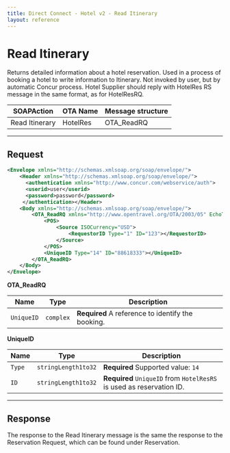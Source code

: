 ```yaml
---
title: Direct Connect - Hotel v2 - Read Itinerary
layout: reference
---
```


# Read Itinerary

Returns detailed information about a hotel reservation. Used in a process of booking a hotel to write information to Itinerary. Not invoked by user, but by automatic Concur process. Hotel Supplier should reply with HotelRes RS message in the same format, as for HotelResRQ.

|SOAPAction|OTA Name|Message structure|
|----------------|----------|-------------------|
|Read Itinerary|HotelRes|OTA_ReadRQ|

---

## Request

```xml
<Envelope xmlns="http://schemas.xmlsoap.org/soap/envelope/">
    <Header xmlns="http://schemas.xmlsoap.org/soap/envelope/">
      <authentication xmlns="http://www.concur.com/webservice/auth">
      <userid>user</userid>
      <password>password</password>
     </authentication></Header>
    <Body xmlns="http://schemas.xmlsoap.org/soap/envelope/">
        <OTA_ReadRQ xmlns="http://www.opentravel.org/OTA/2003/05" EchoToken="test_request_id" Version="5.002" PrimaryLangID="de" AltLangID="de">
            <POS>
                <Source ISOCurrency="USD">
                    <RequestorID Type="1" ID="123"></RequestorID>
                </Source>
            </POS>
            <UniqueID Type="14" ID="88618333"></UniqueID>
        </OTA_ReadRQ>
    </Body>
</Envelope>
```


**OTA_ReadRQ**

|Name|Type|Description|
|---------|------------|-------------|
|`UniqueID`|`complex`|**Required** A reference to identify the booking.|

**UniqueID**

|Name|Type|Description|
|---------|------------|-------------|
|`Type`|`stringLength1to32`|**Required** Supported value: `14`|
|`ID`|`stringLength1to32`|**Required** `UniqueID` from `HotelResRS` is used as reservation ID.|

---

## Response

The response to the Read Itinerary message is the same the response to the Reservation Request, which can be found under Reservation.

